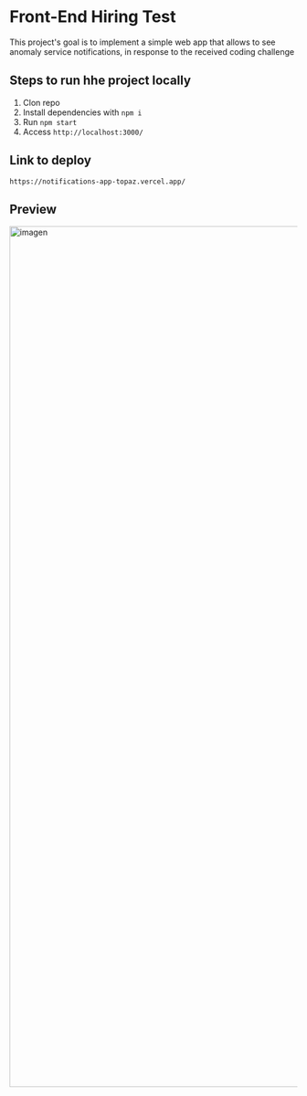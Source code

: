 # Front-End Hiring Test

This project's goal is to implement a simple web app that allows to see anomaly service notifications, in response to the received coding challenge

## Steps to run hhe project locally
1. Clon repo
2. Install dependencies with `npm i`
3. Run `npm start`
4. Access `http://localhost:3000/`

## Link to deploy
`https://notifications-app-topaz.vercel.app/`

## Preview
<img width="1508" alt="imagen" src="https://github.com/reneepaternesi/notifications-app/assets/6638639/d6136e7a-0962-492a-8751-6e8e03400205">
